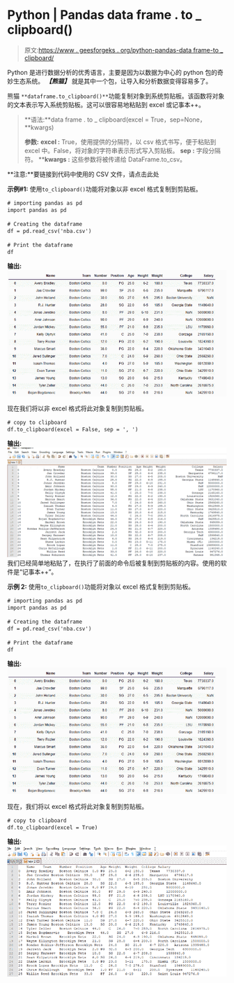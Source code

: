 # Python | Pandas data frame . to _ clipboard()

> 原文:[https://www . geesforgeks . org/python-pandas-data frame-to _ clipboard/](https://www.geeksforgeeks.org/python-pandas-dataframe-to_clipboard/)

Python 是进行数据分析的优秀语言，主要是因为以数据为中心的 python 包的奇妙生态系统。 ***【熊猫】*** 就是其中一个包，让导入和分析数据变得容易多了。

熊猫 `**dataframe.to_clipboard()**`功能复制对象到系统剪贴板。该函数将对象的文本表示写入系统剪贴板。这可以很容易地粘贴到 excel 或记事本++。

> **语法:**data frame . to _ clipboard(excel = True，sep=None，**kwargs)
> 
> **参数:**
> **excel :** True，使用提供的分隔符，以 csv 格式书写，便于粘贴到 excel 中。False，将对象的字符串表示形式写入剪贴板。
> **sep :** 字段分隔符。
> ****kwargs :** 这些参数将被传递给 DataFrame.to_csv。

**注意:**要链接到代码中使用的 CSV 文件，请点击此处

**示例#1:** 使用`to_clipboard()`功能将对象以非 excel 格式复制到剪贴板。

```
# importing pandas as pd
import pandas as pd

# Creating the dataframe 
df = pd.read_csv('nba.csv')

# Print the dataframe
df
```

**输出:**
![](img/8f9b381e1c5647e8c148967e99b0a3d5.png)

现在我们将以非 excel 格式将此对象复制到剪贴板。

```
# copy to clipboard
df.to_clipboard(excel = False, sep = ', ')
```

**输出:**
![](img/d05c9195ff5ca7fd22f795d6bc78ec8b.png)
我们已经简单地粘贴了，在执行了前面的命令后被复制到剪贴板的内容。使用的软件是“记事本++”。

**示例 2:** 使用`to_clipboard()`功能将对象以 excel 格式复制到剪贴板。

```
# importing pandas as pd
import pandas as pd

# Creating the dataframe 
df = pd.read_csv('nba.csv')

# Print the dataframe
df
```

**输出:**
![](img/8f9b381e1c5647e8c148967e99b0a3d5.png)

现在，我们将以 excel 格式将此对象复制到剪贴板。

```
# copy to clipboard
df.to_clipboard(excel = True)
```

**输出:**
![](img/161f99b74cd4b0ac3bbfd6b47c0a1989.png)